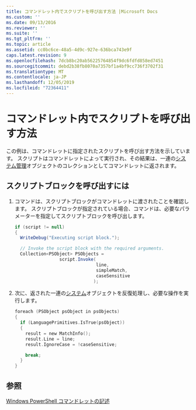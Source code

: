 ```yaml
---
title: コマンドレット内でスクリプトを呼び出す方法 |Microsoft Docs
ms.custom: ''
ms.date: 09/13/2016
ms.reviewer: ''
ms.suite: ''
ms.tgt_pltfrm: ''
ms.topic: article
ms.assetid: cc0bc6ce-48a5-4d9c-927e-636bca743e9f
caps.latest.revision: 9
ms.openlocfilehash: 7dcb8bc20ab56225764854f9dc6fdfd858ed7451
ms.sourcegitcommit: debd2b38fb8070a7357bf1a4bf9cc736f3702f31
ms.translationtype: MT
ms.contentlocale: ja-JP
ms.lasthandoff: 12/05/2019
ms.locfileid: "72364411"
---
```

# <a name="how-to-invoke-scripts-within-a-cmdlet"></a>コマンドレット内でスクリプトを呼び出す方法

この例は、コマンドレットに指定されたスクリプトを呼び出す方法を示しています。 スクリプトはコマンドレットによって実行され、その結果は、一連の[システム管理](/dotnet/api/System.Management.Automation.PSObject)オブジェクトのコレクションとしてコマンドレットに返されます。

## <a name="to-invoke-a-script-block"></a>スクリプトブロックを呼び出すには

1. コマンドは、スクリプトブロックがコマンドレットに渡されたことを確認します。 スクリプトブロックが指定されている場合、コマンドは、必要なパラメーターを指定してスクリプトブロックを呼び出します。

    ```csharp
    if (script != null)
    {
      WriteDebug("Executing script block.");

      // Invoke the script block with the required arguments.
      Collection<PSObject> PSObjects =
                     script.Invoke(
                                   line,
                                   simpleMatch,
                                   caseSensitive
                                  );
    ```

2. 次に、返された一連の[システム](/dotnet/api/System.Management.Automation.PSObject)オブジェクトを反復処理し、必要な操作を実行します。

    ```c
    foreach (PSObject psObject in psObjects)
    {
      if (LanguagePrimitives.IsTrue(psObject))
      {
        result = new MatchInfo();
        result.Line = line;
        result.IgnoreCase = !caseSensitive;

        break;
      }
    }

    ```

## <a name="see-also"></a>参照

[Windows PowerShell コマンドレットの記述](./writing-a-windows-powershell-cmdlet.md)
